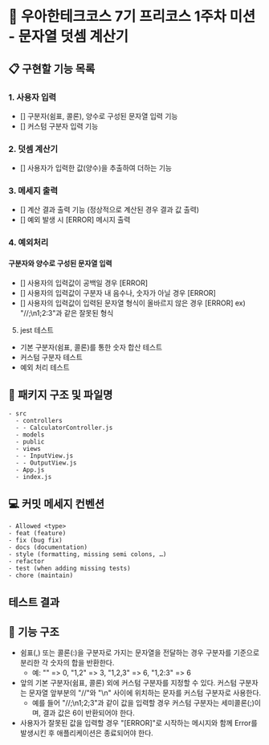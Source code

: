 # :school: 우아한테크코스 7기 프리코스 1주차 미션 - 문자열 덧셈 계산기

## :clipboard: 구현할 기능 목록

### 1. 사용자 입력
- [] 구분자(쉼표, 콜론), 양수로 구성된 문자열 입력 기능
- [] 커스텀 구분자 입력 기능

### 2. 덧셈 계산기  
- [] 사용자가 입력한 값(양수)을 추출하여 더하는 기능 

### 3. 메세지 출력
- [] 계산 결과 출력 기능 (정상적으로 계산된 경우 결과 값 출력)
- [] 예외 발생 시 [ERROR] 메시지 출력

### 4. 예외처리
#### 구분자와 양수로 구성된 문자열 입력
- [] 사용자의 입력값이 공백일 경우 [ERROR]
- [] 사용자의 입력값이 구분자 내 음수나, 숫자가 아닐 경우 [ERROR]
- [] 사용자의 입력값이 입력된 문자열 형식이 올바르지 않은 경우 [ERROR] ex) "//;\n1;2:3"과 같은 잘못된 형식

5. jest 테스트
- 기본 구분자(쉼표, 콜론)를 통한 숫자 합산 테스트
- 커스텀 구분자 테스트
- 예외 처리 테스트

## :file_folder: 패키지 구조 및 파일명
```
- src
  - controllers
  - - CalculatorController.js
  - models
  - public
  - views
  - - InputView.js
  - - OutputView.js
  - App.js
  - index.js
```

## :computer: 커밋 메세지 컨벤션
```
- Allowed <type>
- feat (feature)
- fix (bug fix)
- docs (documentation)
- style (formatting, missing semi colons, …)
- refactor
- test (when adding missing tests)
- chore (maintain)
```

## 테스트 결과
<!-- 문자열 덧셈 계산기 기능 완성 후 작성예정 -->

## :high_brightness: 기능 구조
- 쉼표(,) 또는 콜론(:)을 구분자로 가지는 문자열을 전달하는 경우 구분자를 기준으로 분리한 각 숫자의 합을 반환한다.
    - 예: "" => 0, "1,2" => 3, "1,2,3" => 6, "1,2:3" => 6
- 앞의 기본 구분자(쉼표, 콜론) 외에 커스텀 구분자를 지정할 수 있다. 커스텀 구분자는 문자열 앞부분의 "//"와 "\n" 사이에 위치하는 문자를 커스텀 구분자로 사용한다.
    - 예를 들어 "//;\n1;2;3"과 같이 값을 입력할 경우 커스텀 구분자는 세미콜론(;)이며, 결과 값은 6이 반환되어야 한다.
- 사용자가 잘못된 값을 입력할 경우 "[ERROR]"로 시작하는 메시지와 함께 Error를 발생시킨 후 애플리케이션은 종료되어야 한다.